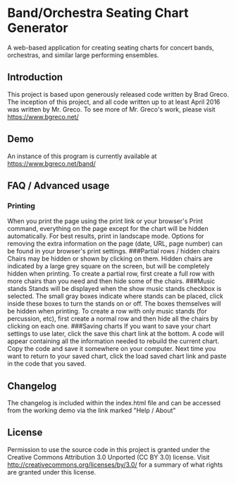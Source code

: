 # Band/Orchestra Seating Chart Generator
A web-based application for creating seating charts for concert bands, orchestras, and similar large performing ensembles.

## Introduction
This project is based upon generously released code written by Brad Greco.   The inception of this project, and all code written up to at least April 2016 was written by Mr. Greco.   To see more of Mr. Greco's work, please visit https://www.bgreco.net/

## Demo
An instance of this program is currently available at https://www.bgreco.net/band/

## FAQ / Advanced usage
### Printing
When you print the page using the print link or your browser's Print command, everything on the page except for the chart will be hidden automatically. For best results, print in landscape mode.
Options for removing the extra information on the page (date, URL, page number) can be found in your browser's print settings.
###Partial rows / hidden chairs
Chairs may be hidden or shown by clicking on them. Hidden chairs are indicated by a large grey square on the screen, but will be completely hidden when printing.
To create a partial row, first create a full row with more chairs than you need and then hide some of the chairs.
###Music stands
Stands will be displayed when the show music stands checkbox is selected. The small gray boxes indicate where stands can be placed, click inside these boxes to turn the stands on or off. The boxes themselves will be hidden when printing.
To create a row with only music stands (for percussion, etc), first create a normal row and then hide all the chairs by clicking on each one.
###Saving charts
If you want to save your chart settings to use later, click the save this chart link at the bottom. A code will appear containing all the information needed to rebuild the current chart. Copy the code and save it somewhere on your computer. Next time you want to return to your saved chart, click the load saved chart link and paste in the code that you saved.

## Changelog
The changelog is included within the index.html file and can be accessed from the working demo via the link marked "Help / About"

## License
Permission to use the source code in this project is granted under the Creative Commons Attribution 3.0 Unported (CC BY 3.0) license. Visit http://creativecommons.org/licenses/by/3.0/ for a summary of what rights are granted under this license.
